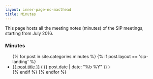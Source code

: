```yaml
---
layout: inner-page-no-masthead
title: Minutes
---
```


This page hosts all the meeting notes (minutes) of the SIP meetings, starting
from July 2016.

### Minutes ###
<ul class="post-list">
  {% for post in site.categories.minutes %}
    {% if post.layout == 'sip-landing' %}
      <li><a href="{{ site.baseurl }}{{ post.url }}">{{ post.title }}</a> <span class="date">( {{ post.date | date: "%b %Y" }} )</span></li>
    {% endif %}
  {% endfor %}
</ul>
